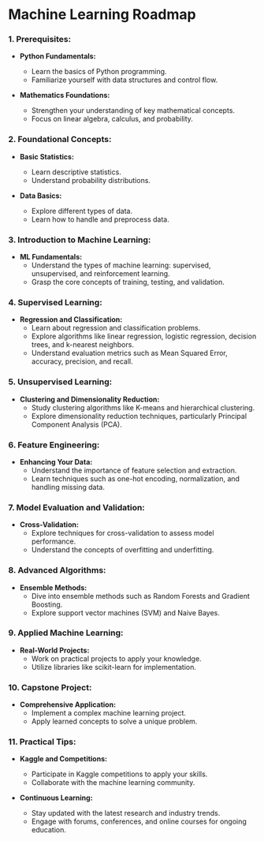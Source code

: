 # Machine Learning Roadmap

### 1\. **Prerequisites:**

*   **Python Fundamentals:**
    
    *   Learn the basics of Python programming.
    *   Familiarize yourself with data structures and control flow.
*   **Mathematics Foundations:**
    
    *   Strengthen your understanding of key mathematical concepts.
    *   Focus on linear algebra, calculus, and probability.

### 2\. **Foundational Concepts:**

*   **Basic Statistics:**
    
    *   Learn descriptive statistics.
    *   Understand probability distributions.
*   **Data Basics:**
    
    *   Explore different types of data.
    *   Learn how to handle and preprocess data.

### 3\. **Introduction to Machine Learning:**

*   **ML Fundamentals:**
    *   Understand the types of machine learning: supervised, unsupervised, and reinforcement learning.
    *   Grasp the core concepts of training, testing, and validation.

### 4\. **Supervised Learning:**

*   **Regression and Classification:**
    *   Learn about regression and classification problems.
    *   Explore algorithms like linear regression, logistic regression, decision trees, and k-nearest neighbors.
    *   Understand evaluation metrics such as Mean Squared Error, accuracy, precision, and recall.

### 5\. **Unsupervised Learning:**

*   **Clustering and Dimensionality Reduction:**
    *   Study clustering algorithms like K-means and hierarchical clustering.
    *   Explore dimensionality reduction techniques, particularly Principal Component Analysis (PCA).

### 6\. **Feature Engineering:**

*   **Enhancing Your Data:**
    *   Understand the importance of feature selection and extraction.
    *   Learn techniques such as one-hot encoding, normalization, and handling missing data.

### 7\. **Model Evaluation and Validation:**

*   **Cross-Validation:**
    *   Explore techniques for cross-validation to assess model performance.
    *   Understand the concepts of overfitting and underfitting.

### 8\. **Advanced Algorithms:**

*   **Ensemble Methods:**
    *   Dive into ensemble methods such as Random Forests and Gradient Boosting.
    *   Explore support vector machines (SVM) and Naive Bayes.

### 9\. **Applied Machine Learning:**

*   **Real-World Projects:**
    *   Work on practical projects to apply your knowledge.
    *   Utilize libraries like scikit-learn for implementation.

### 10\. **Capstone Project:**

*   **Comprehensive Application:**
    *   Implement a complex machine learning project.
    *   Apply learned concepts to solve a unique problem.

### 11\. **Practical Tips:**

*   **Kaggle and Competitions:**
    
    *   Participate in Kaggle competitions to apply your skills.
    *   Collaborate with the machine learning community.
      
*   **Continuous Learning:**
    
    *   Stay updated with the latest research and industry trends.
    *   Engage with forums, conferences, and online courses for ongoing education.
